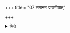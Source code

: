 +++
title = "07 समानमा प्रायणीयात्"

+++

<details><summary>थिते</summary>

समानमा प्रायणीयात् ७
</details>
